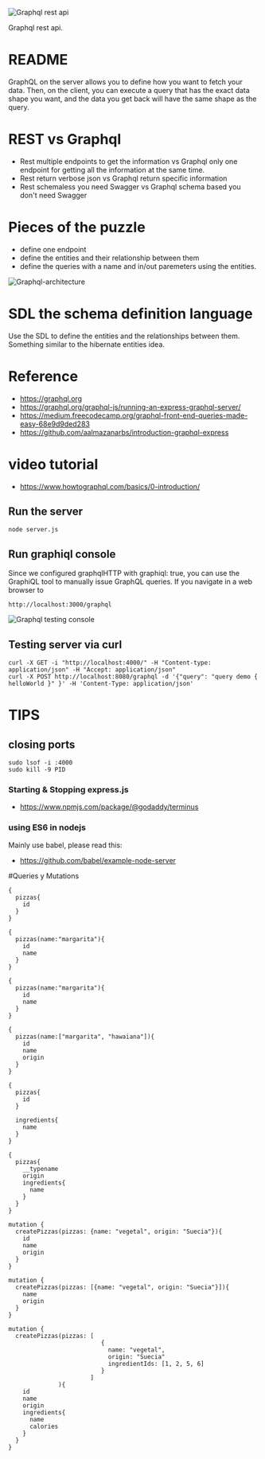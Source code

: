 ![Graphql rest api](./_media/graphql-logo.png)

Graphql rest api.

# README

GraphQL on the server allows you to define how you want to fetch your data. Then, on the client, you can execute a query that has the exact data shape you want, and the data you get back will have the same shape as the query.

# REST vs Graphql

- Rest multiple endpoints to get the information vs Graphql only one endpoint for getting all the information at the same time.
- Rest return verbose json vs Graphql return specific information
- Rest schemaless you need Swagger vs Graphql schema based you don't need Swagger 

# Pieces of the puzzle

- define one endpoint
- define the entities and their relationship between them
- define the queries with a name and in/out paremeters using the entities. 

![Graphql-architecture](./_media/graphql_intro_layout.png)


# SDL the schema definition language

Use the SDL to define the entities and the relationships between them. Something similar to the hibernate entities idea.

# Reference

- https://graphql.org
- https://graphql.org/graphql-js/running-an-express-graphql-server/
- https://medium.freecodecamp.org/graphql-front-end-queries-made-easy-68e9d9ded283
- https://github.com/aalmazanarbs/introduction-graphql-express

# video tutorial
- https://www.howtographql.com/basics/0-introduction/

## Run the server
```
node server.js
```

## Run graphiql console
Since we configured graphqlHTTP with graphiql: true, you can use the GraphiQL tool to manually issue GraphQL queries. If you navigate in a web browser to 
```
http://localhost:3000/graphql
```
![Graphql testing console](./_media/hello.png)


## Testing server via curl

```
curl -X GET -i "http://localhost:4000/" -H "Content-type: application/json" -H "Accept: application/json"
curl -X POST http://localhost:8080/graphql -d '{"query": "query demo { helloWorld }" }' -H 'Content-Type: application/json'
```

# TIPS

## closing ports
```
sudo lsof -i :4000
sudo kill -9 PID
```

### Starting & Stopping express.js

- https://www.npmjs.com/package/@godaddy/terminus

### using ES6 in nodejs

Mainly use babel, please read this:
- https://github.com/babel/example-node-server


#Queries y Mutations
```$xslt
{
  pizzas{
    id
  }
}

{
  pizzas(name:"margarita"){
    id
    name
  }
}

{
  pizzas(name:"margarita"){
    id
    name
  }
}

{
  pizzas(name:["margarita", "hawaiana"]){
    id
    name
    origin
  }
}

{
  pizzas{
    id
  }
  
  ingredients{
    name
  }
}

{
  pizzas{
    __typename
    origin
    ingredients{
      name
    }
  }
}

mutation {
  createPizzas(pizzas: {name: "vegetal", origin: "Suecia"}){
    id
    name
    origin
  }
}

mutation {
  createPizzas(pizzas: [{name: "vegetal", origin: "Suecia"}]){
    name
    origin
  }
}

mutation {
  createPizzas(pizzas: [
                          {
                            name: "vegetal",
                            origin: "Suecia"
                            ingredientIds: [1, 2, 5, 6]
                          }
  					   ]
  			  ){
    id
    name
    origin
    ingredients{
      name
      calories
    }
  }
}
```

